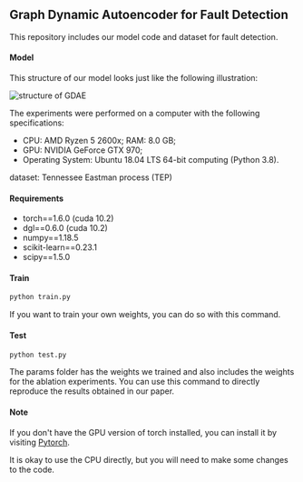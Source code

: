 





## Graph Dynamic Autoencoder for Fault Detection

This repository includes our model code and dataset for fault detection.

#### Model

This structure of our model looks just like the following illustration:

![structure of GDAE](https://github.com/luliu-fighting/Graph-Dynamic-Autoencoder/blob/main/img/Structure%20of%20GDAE.png)

The experiments were performed on a computer with the following specifications:

- CPU: AMD Ryzen 5 2600x; RAM: 8.0 GB;
- GPU: NVIDIA GeForce GTX 970;
- Operating System: Ubuntu 18.04 LTS 64-bit computing (Python 3.8).

dataset:  Tennessee Eastman process (TEP)

#### Requirements

- torch==1.6.0 (cuda 10.2)
- dgl==0.6.0 (cuda 10.2)
- numpy==1.18.5
- scikit-learn==0.23.1
- scipy==1.5.0

#### Train

```python
python train.py
```

If you want to train your own weights, you can do so with this command.

#### Test

```python
python test.py
```

The params folder has the weights we trained and also includes the weights for the ablation experiments. You can use this command to directly reproduce the results obtained in our paper.

#### Note

If you don't have the GPU version of torch installed, you can install it by visiting [Pytorch](https://pytorch.org/).

It is okay to use the CPU directly, but you will need to make some changes to the code.





